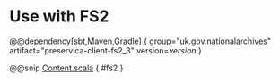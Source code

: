 # Use with FS2

@@dependency[sbt,Maven,Gradle] {
group="uk.gov.nationalarchives" artifact="preservica-client-fs2_3" version=$version$
}

@@snip [Content.scala](../../../scala/examples/Content.scala) { #fs2 }
